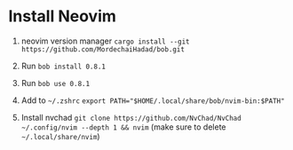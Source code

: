 # Install Neovim

1. neovim version manager `cargo install --git https://github.com/MordechaiHadad/bob.git`

2. Run `bob install 0.8.1`

3. Run `bob use 0.8.1`

4. Add to `~/.zshrc` `export PATH="$HOME/.local/share/bob/nvim-bin:$PATH"`

5. Install nvchad `git clone https://github.com/NvChad/NvChad ~/.config/nvim --depth 1 && nvim` (make sure to delete `~/.local/share/nvim`)
